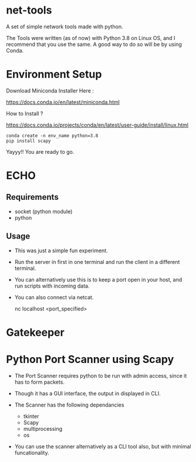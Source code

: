 # net-tools
A set of simple network tools made with python.

The Tools were written (as of now) with Python 3.8 on Linux OS, and I recommend that you use the same. A good way to do so will be by using Conda.

# Environment Setup
Download Miniconda Installer Here : 

https://docs.conda.io/en/latest/miniconda.html

How to Install ?

https://docs.conda.io/projects/conda/en/latest/user-guide/install/linux.html

    conda create -n env_name python=3.8
    pip install scapy

Yayyy!! You are ready to go.

# ECHO

## Requirements

* socket (python module)
* python

## Usage

* This was just a simple fun experiment.
* Run the server in first in one terminal and run the client in a different terminal.
* You can alternatively use this is to keep a port open in your host, and run scripts with incoming data.
* You can also connect via netcat.

    nc localhost <port_specified>

# Gatekeeper

# Python Port Scanner using Scapy

* The Port Scanner requires python to be run with admin access, since it has to form 
packets.

* Though it has a GUI interface, the output in displayed in CLI.

* The Scanner has the following dependancies
    * tkinter
    * Scapy
    * multiprocessing
    * os
* You can use the scanner alternatively as a CLI tool also, but with minimal funcationality.